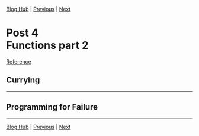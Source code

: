 [Blog Hub](../index) | [Previous](post4) | [Next](post6)

# Post 4<br>Functions part 2

[Reference](http://learnyouahaskell.com/higher-order-functions#lambdas)

## Currying

---

## Programming for Failure

---


[Blog Hub](../index) | [Previous](post4) | [Next](post6)
